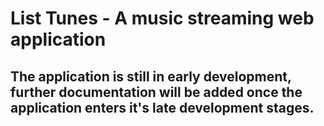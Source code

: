 # List Tunes - A music streaming web application
## The application is still in early development, further documentation will be added once the application enters it's late development stages.
